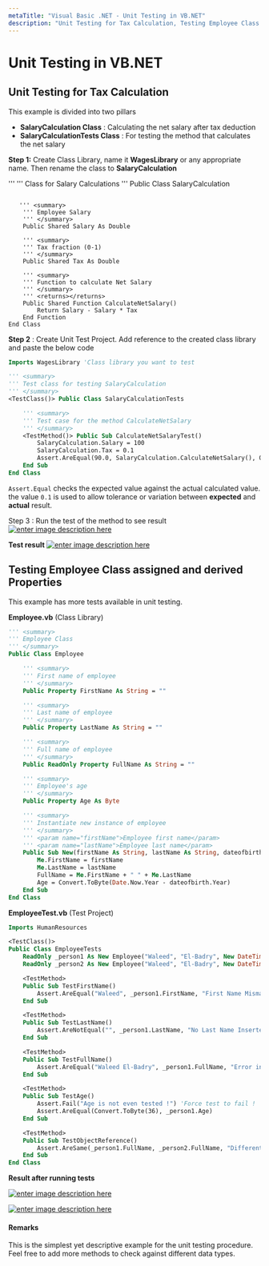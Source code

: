 ```yaml
---
metaTitle: "Visual Basic .NET - Unit Testing in VB.NET"
description: "Unit Testing for Tax Calculation, Testing Employee Class assigned and derived Properties"
---
```


# Unit Testing in VB.NET



## Unit Testing for Tax Calculation


This example is divided into two pillars

- **SalaryCalculation Class** : Calculating the net salary after tax deduction
- **SalaryCalculationTests Class** : For testing the method that calculates the net salary

**Step 1:** Create Class Library, name it **WagesLibrary** or any appropriate name. Then rename the class to **SalaryCalculation**

''' 
''' Class for Salary Calculations
''' 
Public Class SalaryCalculation

```

   ''' <summary>
    ''' Employee Salary
    ''' </summary>
    Public Shared Salary As Double

    ''' <summary>
    ''' Tax fraction (0-1)
    ''' </summary>
    Public Shared Tax As Double

    ''' <summary>
    ''' Function to calculate Net Salary
    ''' </summary>
    ''' <returns></returns>
    Public Shared Function CalculateNetSalary()
        Return Salary - Salary * Tax
    End Function
End Class

```

**Step 2** : Create Unit Test Project. Add reference to the created class library and paste the below code

```vb
Imports WagesLibrary 'Class library you want to test

''' <summary>
''' Test class for testing SalaryCalculation
''' </summary>
<TestClass()> Public Class SalaryCalculationTests

    ''' <summary>
    ''' Test case for the method CalculateNetSalary
    ''' </summary>
    <TestMethod()> Public Sub CalculateNetSalaryTest()
        SalaryCalculation.Salary = 100
        SalaryCalculation.Tax = 0.1
        Assert.AreEqual(90.0, SalaryCalculation.CalculateNetSalary(), 0.1)
    End Sub
End Class

```

`Assert.Equal` checks the expected value against the actual calculated value. the value `0.1` is used to allow tolerance or variation between **expected** and **actual** result.

Step 3 : Run the test of the method to see result
[<img src="http://i.stack.imgur.com/CEHyj.png" alt="enter image description here" />](http://i.stack.imgur.com/CEHyj.png)

**Test result**
[<img src="http://i.stack.imgur.com/RRbXy.png" alt="enter image description here" />](http://i.stack.imgur.com/RRbXy.png)



## Testing Employee Class assigned and derived Properties


This example has more tests available in unit testing.

**Employee.vb** (Class Library)

```vb
''' <summary>
''' Employee Class
''' </summary>
Public Class Employee

    ''' <summary>
    ''' First name of employee
    ''' </summary>
    Public Property FirstName As String = ""

    ''' <summary>
    ''' Last name of employee
    ''' </summary>
    Public Property LastName As String = ""

    ''' <summary>
    ''' Full name of employee
    ''' </summary>
    Public ReadOnly Property FullName As String = ""

    ''' <summary>
    ''' Employee's age
    ''' </summary>
    Public Property Age As Byte

    ''' <summary>
    ''' Instantiate new instance of employee
    ''' </summary>
    ''' <param name="firstName">Employee first name</param>
    ''' <param name="lastName">Employee last name</param>
    Public Sub New(firstName As String, lastName As String, dateofbirth As Date)
        Me.FirstName = firstName
        Me.LastName = lastName
        FullName = Me.FirstName + " " + Me.LastName
        Age = Convert.ToByte(Date.Now.Year - dateofbirth.Year)
    End Sub
End Class

```

**EmployeeTest.vb** (Test Project)

```vb
Imports HumanResources

<TestClass()>
Public Class EmployeeTests
    ReadOnly _person1 As New Employee("Waleed", "El-Badry", New DateTime(1980, 8, 22))
    ReadOnly _person2 As New Employee("Waleed", "El-Badry", New DateTime(1980, 8, 22))

    <TestMethod>
    Public Sub TestFirstName()
        Assert.AreEqual("Waleed", _person1.FirstName, "First Name Mismatch")
    End Sub

    <TestMethod>
    Public Sub TestLastName()
        Assert.AreNotEqual("", _person1.LastName, "No Last Name Inserted!")
    End Sub

    <TestMethod>
    Public Sub TestFullName()
        Assert.AreEqual("Waleed El-Badry", _person1.FullName, "Error in concatination of names")
    End Sub

    <TestMethod>
    Public Sub TestAge()
        Assert.Fail("Age is not even tested !") 'Force test to fail !
        Assert.AreEqual(Convert.ToByte(36), _person1.Age)
    End Sub

    <TestMethod>
    Public Sub TestObjectReference()
        Assert.AreSame(_person1.FullName, _person2.FullName, "Different objects with same data")
    End Sub
End Class

```

**Result after running tests**

[<img src="http://i.stack.imgur.com/hhJ92.png" alt="enter image description here" />](http://i.stack.imgur.com/hhJ92.png)

[<img src="http://i.stack.imgur.com/oohnv.png" alt="enter image description here" />](http://i.stack.imgur.com/oohnv.png)



#### Remarks


This is the simplest yet descriptive example for the unit testing procedure. Feel free to add more methods to check against different data types.

